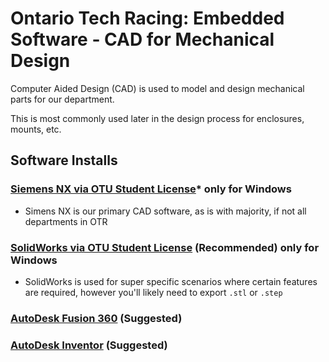 # Ontario Tech Racing: Embedded Software - CAD for Mechanical Design

Computer Aided Design (CAD) is used to model and design mechanical parts for our department.

This is most commonly used later in the design process for enclosures, mounts, etc.

## Software Installs

### [Siemens NX via OTU Student License](https://software.ontariotechu.ca/software.php?software=nx)* only for Windows

- Simens NX is our primary CAD software, as is with majority, if not all departments in OTR

### [SolidWorks via OTU Student License]() (Recommended) only for Windows

- SolidWorks is used for super specific scenarios where certain features are required, however
  you'll likely need to export `.stl` or `.step`

### [AutoDesk Fusion 360](https://www.autodesk.com/education/edu-software/overview) (Suggested)

### [AutoDesk Inventor](https://www.autodesk.com/education/edu-software/overview) (Suggested)
